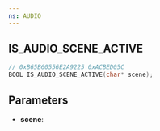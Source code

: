```yaml
---
ns: AUDIO
---
```

## IS_AUDIO_SCENE_ACTIVE

```c
// 0xB65B60556E2A9225 0xACBED05C
BOOL IS_AUDIO_SCENE_ACTIVE(char* scene);
```

## Parameters
* **scene**:
